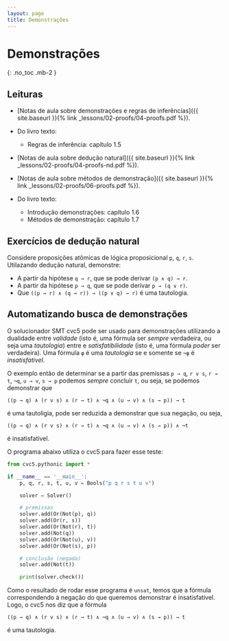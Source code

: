 ```yaml
---
layout: page
title: Demonstrações
---
```


# Demonstrações
{: .no_toc .mb-2 }

## Leituras

- [Notas de aula sobre demonstrações e regras de inferências]({{ site.baseurl }}{% link _lessons/02-proofs/04-proofs.pdf %}).
- Do livro texto:
  - Regras de inferência: capítulo 1.5
- [Notas de aula sobre dedução natural]({{ site.baseurl }}{% link _lessons/02-proofs/04-proofs-nd.pdf %}).

- [Notas de aula sobre métodos de demonstração]({{ site.baseurl }}{% link _lessons/02-proofs/06-proofs.pdf %}).
- Do livro texto:
  - Introdução demonstrações: capítulo 1.6
  - Métodos de demonstração: capítulo 1.7

## Exercícios de dedução natural

Considere proposições atômicas de lógica proposicional `p`, `q`, `r`, `s`. Utilazando dedução natural, demonstre:

- A partir da hipótese `q → r`, que se pode derivar `(p ∧ q) → r`.
- A partir da hipótese `p → q`, que se pode derivar `p → (q ∨ r)`.
- Que `((p → r) ∧ (q → r)) → ((p ∨ q) → r)` é uma tautologia.

## Automatizando busca de demonstrações

O solucionador SMT cvc5 pode ser usado para demonstrações utilizando a dualidade entre *validade* (isto é, uma fórmula ser *sempre* verdadeira, ou seja uma *tautologia*) entre e *satisfatibilidade* (isto é, uma fórmula *poder* ser verdadeira). Uma fórmula `φ` é uma *tautologia* se e somente se `¬φ` é *insatisfatível*.

O exemplo então de determinar se a partir das premissas `p → q`, `r v s`, `r → t`, `¬q`, `u → v`, `s → p` podemos *sempre* concluir `t`, ou seja, se podemos demonstrar que
```
((p → q) ∧ (r v s) ∧ (r → t) ∧ ¬q ∧ (u → v) ∧ (s → p)) → t
```
é uma tautoligia, pode ser reduzida a demonstrar que sua negação, ou seja,
```
((p → q) ∧ (r v s) ∧ (r → t) ∧ ¬q ∧ (u → v) ∧ (s → p)) ∧ ¬t
```
é insatisfatível.

O programa abaixo utiliza o cvc5 para fazer esse teste:

```python
from cvc5.pythonic import *

if __name__ == '__main__':
    p, q, r, s, t, u, v = Bools("p q r s t u v")

    solver = Solver()

    # premissas
    solver.add(Or(Not(p), q))
    solver.add(Or(r, s))
    solver.add(Or(Not(r), t))
    solver.add(Not(q))
    solver.add(Or(Not(u), v))
    solver.add(Or(Not(s), p))

    # conclusão (negada)
    solver.add(Not(t))

    print(solver.check())
```

Como o resultado de rodar esse programa é `unsat`, temos que a fórmula correspondendo à negação do que queremos demonstrar é insatisfatível. Logo, o cvc5 nos diz que a fórmula
```
((p → q) ∧ (r v s) ∧ (r → t) ∧ ¬q ∧ (u → v) ∧ (s → p)) → t
```
é uma tautologia.
